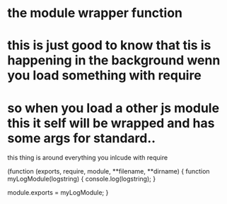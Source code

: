 # the module wrapper function

# this is just good to know that tis is happening in the background wenn you load something with require

# so when you load a other js module this it self will be wrapped and has some args for standard..

this thing is around everything you inlcude with require

(function (exports, require, module, **filename, **dirname) {
function myLogModule(logstring) {
console.log(logstring);
}
  
 module.exports = myLogModule;
}
